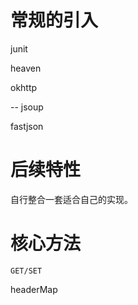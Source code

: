 # 常规的引入

junit

heaven

okhttp

-- jsoup

fastjson

# 后续特性

自行整合一套适合自己的实现。


# 核心方法

```
GET/SET
```

headerMap

